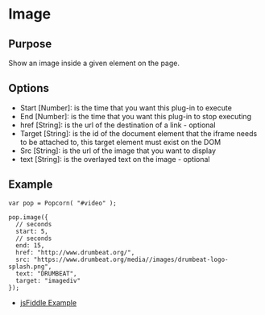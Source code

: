 # Image #

## Purpose ##

Show an image inside a given element on the page.

## Options ##

* Start [Number]: is the time that you want this plug-in to execute
* End [Number]: is the time that you want this plug-in to stop executing
* href [String]: is the url of the destination of a link - optional
* Target [String]: is the id of the document element that the iframe needs to be attached to, this target element must exist on the DOM
* Src [String]: is the url of the image that you want to display
* text [String]: is the overlayed text on the image - optional

## Example ##

    var pop = Popcorn( "#video" );

    pop.image({
      // seconds
      start: 5,
      // seconds
      end: 15,
      href: "http://www.drumbeat.org/",
      src: "https://www.drumbeat.org/media//images/drumbeat-logo-splash.png",
      text: "DRUMBEAT",
      target: "imagediv"
    });

* [jsFiddle Example](http://jsfiddle.net/popcornjs/8ZFzH/1/)
